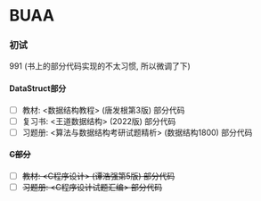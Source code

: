 # BUAA

### 初试
991
(书上的部分代码实现的不太习惯, 所以微调了下)

#### DataStruct部分
- [ ] 教材: <数据结构教程> (唐发根第3版) 部分代码
- [ ] 复习书: <王道数据结构> (2022版) 部分代码
- [ ] 习题册: <算法与数据结构考研试题精析> (数据结构1800) 部分代码

#### <s>C部分</s>
- [ ] <s>教材: <C程序设计> (谭浩强第5版) 部分代码</s>
- [ ] <s>习题册: <C程序设计试题汇编> 部分代码</s>
